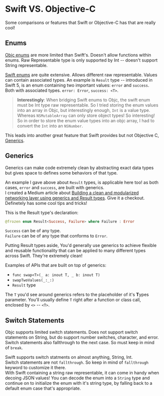 
# Swift VS. Objective-C

Some comparisons or features that Swift or Objective-C has that are really cool!

## Enums

[Objc enums](https://objective-c.programmingpedia.net/en/tutorial/1461/enums) are more limited than Swift's. Doesn't allow functions within enums. Raw Representable type is only supported by Int -- doesn't support String representable.

[Swift enums](https://docs.swift.org/swift-book/LanguageGuide/Enumerations.html) are quite extensive. Allows different raw representable. Values can contain associated types. An example is `Result` type -- introduced in Swift 5, is an enum containing two important values: `error` and `success`. Both with associated types. `error: Error`, `success: <T>`.

> **Interestingly**: When bridging Swift enums to Objc, the swift enum must be Int type raw representable. So I tried storing the enum values into an array in Objc, but interestingly enough, `Int` is a value type. Whereas `NSMutableArray` can only store object types! So interesting! So in order to store the enum value types into an objc array, I had to convert the `Int` into an `NSNumber`.

This leads into another great feature that Swift provides but not Objective C, [Generics](https://docs.swift.org/swift-book/LanguageGuide/Generics.html).

## Generics

Generics can make code extremely clean by abstracting exact data types but gives space to defines some behaviors of that type.

An example I gave above about `Result` types, is applicable here too! as both cases, `error` and `success`, are built with generics.\
I created a Medium article about [Building a clean and modularized networking layer using generics and Result types](https://medium.com/@rinradaswift/networking-layer-in-swift-5-111b02db1639). Give it a checkout. Definetely has some cool tips and tricks!

This is the Result type's declaration:
```swift
@frozen enum Result<Success, Failure> where Failure : Error
```
`Success` can be of any type.\
`Failure` can be of any type that conforms to `Error`.

Putting Result types aside, You'd generally use generics to achieve flexible and reusable functionality that can be applied to many different types across Swift. They're extremely clean!

Examples of APIs that are built on top of generics:
- `func swap<T>(_ a: inout T, _ b: inout T)`
- `swapTwoValues(_:_:)`
- `Result` type

The `T` you'd see around generics refers to the placeholder of it's **T**ypes parameter. You'll usually define `T` right after a function or class call, enclosed by `<>` -- `<T>`.


## Switch Statements

Objc supports limited switch statements. Does not support switch statements on String, but do support number switches, character, and error.\
Switch statements also fallthrough to the next case. So must keep in mind of `break`.

Swift supports switch statments on almost anything, String, Int.\
Switch statements are not `fallthrough`. So keep in mind of `fallthrough` keyword to customize it there.\
With Swift containing a string raw representable, it can come in handy when decoing JSON values! You can decode the enum into a `String` type and continue on to initialize the enum with it's string type, by falling back to a default enum case that's appropriate.
